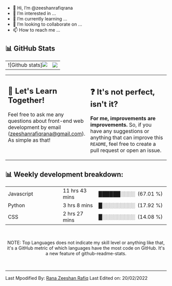 - 👋 Hi, I’m @zeeshanrafiqrana
- 👀 I’m interested in ...
- 🌱 I’m currently learning ...
- 💞️ I’m looking to collaborate on ...
- 📫 How to reach me ...

<!---
zeeshanrafiqrana/zeeshanrafiqrana is a ✨ special ✨ repository because its `README.md` (this file) appears on your GitHub profile.
You can click the Preview link to take a look at your changes.
--->

<!-- <div align="center">
<h2 align="center" style="margin: 5px 10px;">Github stats:</h2> 

[![](https://github-readme-stats.vercel.app/api?username=zeeshanrafiqrana&show_icons=true&theme=tokyonight&hide_border=true&locale=en)](https://github.com/zeeshanrafiqrana)
[![](https://github-readme-streak-stats.herokuapp.com/?user=zeeshanrafiqrana&theme=material-palenight)](https://github.com/zeeshanrafiqrana)

[![Top Langs](https://github-readme-stats.vercel.app/api/top-langs/?username=zeeshanrafiqrana&theme=material-palenight&hide=Jupyter&layout=compact)]
</div> -->

## :bar_chart: GitHub Stats

|                                                                                                           |                                                                                      |
| --------------------------------------------------------------------------------------------------------- | ------------------------------------------------------------------------------------ |
| ![Github stats][![](https://github-readme-stats.vercel.app/api?username=zeeshanrafiqrana&show_icons=true&theme=tokyonight&hide_border=true&locale=en)](https://github.com/zeeshanrafiqrana) | [![](https://github-readme-streak-stats.herokuapp.com/?user=zeeshanrafiqrana&theme=material-palenight)](https://github.com/zeeshanrafiqrana) |

<table style="border: none">
  <tr>
  <td width="50%" valign="top">

## :raised_hands: Let's Learn Together!

Feel free to ask me any questions about front-end web development by email (<a href="mailto:zeeshanrafiqrana@gmail.com">zeeshanrafiqrana@gmail.com</a>). As simple as that!

  </td>
  <td width="50%" valign="top">

## :question: It's not perfect, isn't it?

**For me, improvements are improvements.** So, if you have any suggestions or anything that can improve this `README`, feel free to create a pull request or open an issue.

  </td>
  </tr>
</table>



<div>
  
<h2>📊 Weekly development breakdown: </h2>
<table>
                <tr>
                    <td width=215px;>
                        Javascript
                    </td>
                    <td>
                        11 hrs 43 mins
                    </td>
                    <td>
                        ██████░░░░&nbsp;&nbsp;(67.01 %)
                    </td>
                </tr>
                <tr>
                    <td width=220px;>
                        Python
                    </td>
                    <td width=145px;>
                        3 hrs 8 mins
                    </td>
                    <td width=230px;>
                        █░░░░░░░░░&nbsp;&nbsp;(17.92 %)
                    </td>
                </tr>
                <tr>
                    <td width=220px;>
                        CSS
                    </td>
                    <td width=145px;>
                        2 hrs 27 mins
                    </td>
                    <td width=230px;>
                        █░░░░░░░░░&nbsp;&nbsp;(14.08 %)
                    </td>
                </tr></table>
  </div>
  <br>
  <p align="center">
    NOTE: Top Languages does not indicate my skill level or anything like that, it's a GitHub metric of which languages have the most code on GitHub. It's a new feature of github-readme-stats.
</p>
<br>
  
------
Last Mpodified By: [Rana Zeeshan Rafiq](https://github.com/zeeshanrafiqrana)
Last Edited on: 20/02/2022
